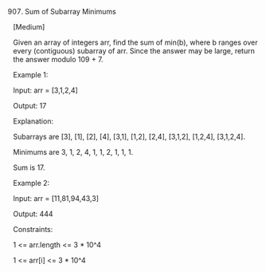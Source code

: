 907. Sum of Subarray Minimums

[Medium]

Given an array of integers arr, find the sum of min(b), where b ranges over every (contiguous) subarray of arr. Since the answer may be large, return the answer modulo 109 + 7.

Example 1:

Input: arr = [3,1,2,4]

Output: 17

Explanation: 

Subarrays are [3], [1], [2], [4], [3,1], [1,2], [2,4], [3,1,2], [1,2,4], [3,1,2,4]. 

Minimums are 3, 1, 2, 4, 1, 1, 2, 1, 1, 1.

Sum is 17.

Example 2:

Input: arr = [11,81,94,43,3]

Output: 444


Constraints:

1 <= arr.length <= 3 * 10^4

1 <= arr[i] <= 3 * 10^4
